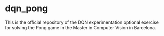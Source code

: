 # dqn_pong
This is the official repository of the DQN experimentation optional exercise for solving the Pong game in the Master in Computer Vision in Barcelona.
